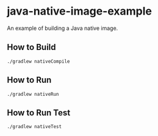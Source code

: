 # java-native-image-example
An example of building a Java native image.

## How to Build
```
./gradlew nativeCompile
```

## How to Run
```
./gradlew nativeRun
```

## How to Run Test
```
./gradlew nativeTest
```
